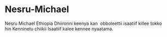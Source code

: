 # Nesru-Michael
Nesru Michael Ethiopia Dhiironni keenya kan  obboleettii isaatiif killee tokko hin Kenninetu chiikii Isaatiif kalee kennee nyaatama.

